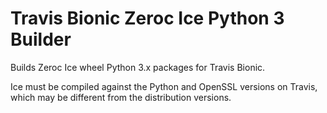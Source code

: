 Travis Bionic Zeroc Ice Python 3 Builder
========================================

Builds Zeroc Ice wheel Python 3.x packages for Travis Bionic.

Ice must be compiled against the Python and OpenSSL versions on Travis, which may be different from the distribution versions.
